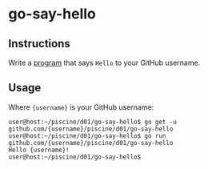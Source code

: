 # go-say-hello

## Instructions

Write a [program](TODO-LINK) that says `Hello` to your GitHub username.

## Usage

Where `{username}` is your GitHub username:

```console
user@host:~/piscine/d01/go-say-hello$ go get -u github.com/{username}/piscine/d01/go-say-hello
user@host:~/piscine/d01/go-say-hello$ go run github.com/{username}/piscine/d01/go-say-hello
Hello {username}!
user@host:~/piscine/d01/go-say-hello$
```
